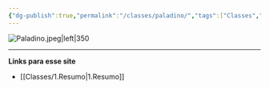 ```yaml
---
{"dg-publish":true,"permalink":"/classes/paladino/","tags":["Classes","Paladino"],"created":"2024-07-23T13:39:25.593-03:00"}
---
```



![Paladino.jpeg|left|350](/img/user/Arquivos/Paladino.jpeg)

___
**Links para esse site**
- [[Classes/1.Resumo\|1.Resumo]]
